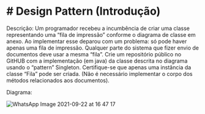 # # Design Pattern (Introdução)

Descrição: Um programador recebeu a incumbência de criar uma classe representando uma “fila de impressão” conforme o diagrama de classe em anexo.
Ao implementar esse deparou com um problema: só pode haver apenas uma fila de impressão. Qualquer parte do sistema que fizer envio de documentos deve usar a mesma “fila”.
Crie um repositório público no GitHUB com a implementação (em java) da classe descrita no diagrama usando o “pattern” Singleton. Certifique-se que apenas uma instância da classe “Fila” pode ser criada. (Não é necessário implementar o corpo dos métodos relacionados aos documentos).

Diagrama:

![WhatsApp Image 2021-09-22 at 16 47 17](https://user-images.githubusercontent.com/89144328/134417621-2f8d67c2-9538-4597-9a0d-0fe687cc6a4b.jpeg)

